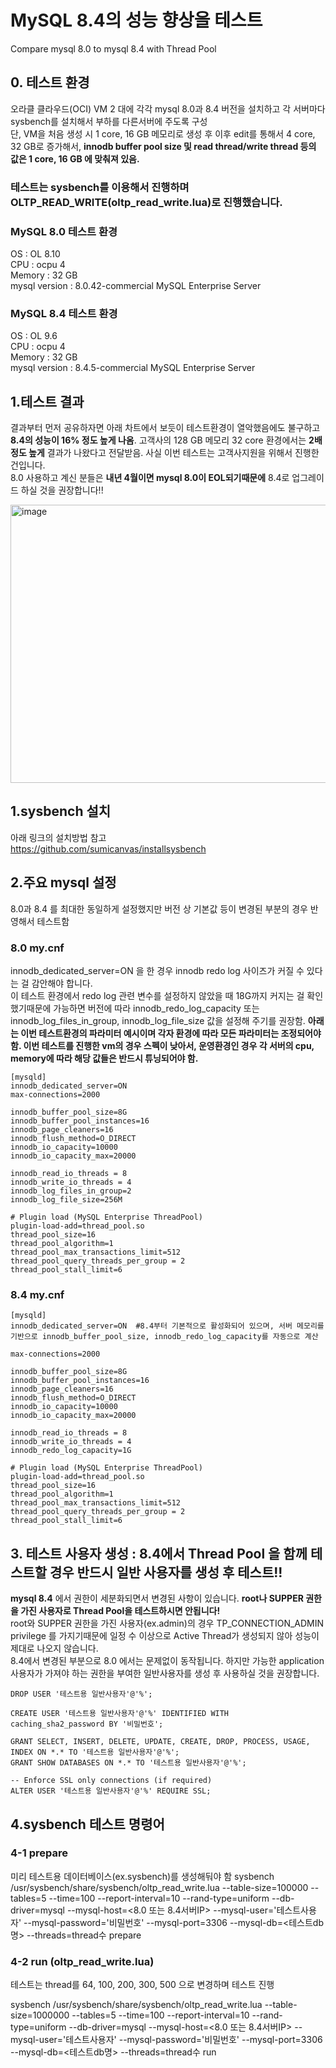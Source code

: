 # MySQL 8.4의 성능 향상을 테스트
Compare mysql 8.0 to mysql 8.4 with Thread Pool

## 0. 테스트 환경
오라클 클라우드(OCI) VM 2 대에 각각 mysql 8.0과 8.4 버전을 설치하고 각 서버마다 sysbench를 설치해서 부하를 다른서버에 주도록 구성  
단, VM을 처음 생성 시  1 core, 16 GB 메모리로 생성 후 이후 edit를 통해서 4 core, 32 GB로 증가해서,  **innodb buffer pool size 및 read thread/write thread 등의 값은 1 core, 16 GB 에 맞춰져 있음.**  

### 테스트는 sysbench를 이용해서 진행하며 OLTP_READ_WRITE(oltp_read_write.lua)로 진행했습니다.

### MySQL 8.0 테스트 환경  
OS : OL 8.10  
CPU : ocpu 4   
Memory : 32 GB  
mysql version : 8.0.42-commercial MySQL Enterprise Server

  
### MySQL 8.4 테스트 환경
OS : OL 9.6  
CPU : ocpu 4   
Memory : 32 GB  
mysql version :  8.4.5-commercial MySQL Enterprise Server


## 1.테스트 결과
결과부터 먼저 공유하자면 아래 차트에서 보듯이 테스트환경이 열악했음에도 불구하고 **8.4의 성능이 16% 정도 높게 나옴**. 고객사의 128 GB 메모리 32 core 환경에서는 **2배정도 높게** 결과가 나왔다고 전달받음. 사실 이번 테스트는 고객사지원을 위해서 진행한 건입니다.  
8.0 사용하고 계신 분들은 **내년 4월이면 mysql 8.0이 EOL되기때문에** 8.4로 업그레이드 하실 것을 권장합니다!!  

 <img width="507" height="445" alt="image" src="https://github.com/user-attachments/assets/7740108e-e8ca-47a4-b811-d804b4bffb2b" />


## 1.sysbench 설치
아래 링크의 설치방법 참고  
https://github.com/sumicanvas/installsysbench

## 2.주요 mysql 설정 
8.0과 8.4 를 최대한 동일하게 설정했지만 버전 상 기본값 등이 변경된 부분의 경우 반영해서 테스트함  

### 8.0 my.cnf  
innodb_dedicated_server=ON 을 한 경우 innodb redo log 사이즈가 커질 수 있다는 걸 감안해야 합니다.  
이 테스트 환경에서 redo log 관련 변수를 설정하지 않았을 때 18G까지 커지는 걸 확인했기때문에 가능하면 버전에 따라 innodb_redo_log_capacity 또는 innodb_log_files_in_group, innodb_log_file_size 값을 설정해 주기를 권장함.
**아래는 이번 테스트환경의 파라미터 예시이며 각자 환경에 따라 모든 파라미터는 조정되어야 함. 이번 테스트를 진행한 vm의 경우 스펙이 낮아서, 운영환경인 경우 각 서버의 cpu, memory에 따라 해당 값들은 반드시 튜닝되어야 함.**
```
[mysqld]  
innodb_dedicated_server=ON  
max-connections=2000  
  
innodb_buffer_pool_size=8G  
innodb_buffer_pool_instances=16  
innodb_page_cleaners=16  
innodb_flush_method=O_DIRECT  
innodb_io_capacity=10000  
innodb_io_capacity_max=20000  
  
innodb_read_io_threads = 8  
innodb_write_io_threads = 4  
innodb_log_files_in_group=2
innodb_log_file_size=256M 
  
# Plugin load (MySQL Enterprise ThreadPool)  
plugin-load-add=thread_pool.so  
thread_pool_size=16  
thread_pool_algorithm=1  
thread_pool_max_transactions_limit=512  
thread_pool_query_threads_per_group = 2  
thread_pool_stall_limit=6

```

### 8.4 my.cnf

```
[mysqld]  
innodb_dedicated_server=ON  #8.4부터 기본적으로 활성화되어 있으며, 서버 메모리를 기반으로 innodb_buffer_pool_size, innodb_redo_log_capacity를 자동으로 계산

max-connections=2000  
  
innodb_buffer_pool_size=8G  
innodb_buffer_pool_instances=16  
innodb_page_cleaners=16    
innodb_flush_method=O_DIRECT  
innodb_io_capacity=10000  
innodb_io_capacity_max=20000  
  
innodb_read_io_threads = 8  
innodb_write_io_threads = 4  
innodb_redo_log_capacity=1G  
  
# Plugin load (MySQL Enterprise ThreadPool)  
plugin-load-add=thread_pool.so  
thread_pool_size=16  
thread_pool_algorithm=1  
thread_pool_max_transactions_limit=512  
thread_pool_query_threads_per_group = 2  
thread_pool_stall_limit=6

```
  
## 3. 테스트 사용자 생성 : 8.4에서 Thread Pool 을 함께 테스트할 경우 반드시 일반 사용자를 생성 후 테스트!!  
**mysql 8.4** 에서 권한이 세분화되면서 변경된 사항이 있습니다. **root나 SUPPER 권한을 가진 사용자로 Thread Pool을 테스트하시면 안됩니다!**  
root와 SUPPER 권한을 가진 사용자(ex.admin)의 경우 TP_CONNECTION_ADMIN privilege 를 가지기때문에 일정 수 이상으로 Active Thread가 생성되지 않아 성능이 제대로 나오지 않습니다.   
8.4에서 변경된 부분으로 8.0 에서는 문제없이 동작됩니다. 하지만 가능한 application 사용자가 가져야 하는 권한을 부여한 일반사용자를 생성 후 사용하실 것을 권장합니다.  
  
```
DROP USER '테스트용 일반사용자'@'%';

CREATE USER '테스트용 일반사용자'@'%' IDENTIFIED WITH caching_sha2_password BY '비밀번호';

GRANT SELECT, INSERT, DELETE, UPDATE, CREATE, DROP, PROCESS, USAGE, INDEX ON *.* TO '테스트용 일반사용자'@'%';
GRANT SHOW DATABASES ON *.* TO '테스트용 일반사용자'@'%';

-- Enforce SSL only connections (if required)
ALTER USER '테스트용 일반사용자'@'%' REQUIRE SSL;  
```

## 4.sysbench 테스트 명령어
### 4-1 prepare
미리 테스트용 데이터베이스(ex.sysbench)를 생성해둬야 함
sysbench /usr/sysbench/share/sysbench/oltp_read_write.lua    --table-size=100000   --tables=5  --time=100   --report-interval=10  --rand-type=uniform --db-driver=mysql   --mysql-host=<8.0 또는 8.4서버IP>   --mysql-user='테스트사용자'   --mysql-password='비밀번호'   --mysql-port=3306 --mysql-db=<테스트db명>  --threads=thread수  prepare

    
### 4-2 run (oltp_read_write.lua)
테스트는 thread를 64, 100, 200, 300, 500 으로 변경하며 테스트 진행  
  
sysbench /usr/sysbench/share/sysbench/oltp_read_write.lua    --table-size=1000000   --tables=5  --time=100   --report-interval=10  --rand-type=uniform --db-driver=mysql   --mysql-host=<8.0 또는 8.4서버IP>  --mysql-user='테스트사용자'   --mysql-password='비밀번호'   --mysql-port=3306 --mysql-db=<테스트db명>  --threads=thread수  run  


  
